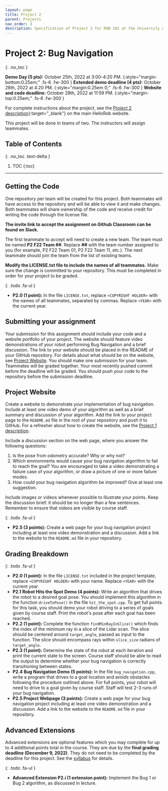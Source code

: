 ```yaml
---
layout: page
title: Project 2
parent: Projects
nav_order: 3
description: Specification of Project 2 for ROB 102 at the University of Michigan.
---
```


# Project 2: Bug Navigation
{: .no_toc }

**Demo Day (5 pts):** October 25th, 2022 at 3:00-4:20 PM.
{:style="margin-bottom:0.25em;" .fs-6 .fw-300 }
**Extended demo deadline (4 pts):** October 28th, 2022 at 4:20 PM.
{:style="margin:0.25em 0;" .fs-6 .fw-300 }
**Website and code deadline:** October 28th, 2022 at 11:59 PM.
{:style="margin-top:0.25em;" .fs-6 .fw-300 }

For complete instructions about the project, see the [Project 2 description](https://hellorob.org/projects/p2){:target="_blank"} on the main HelloRob website.

This project will be done in teams of two. The instructors will assign teammates.

## Table of Contents
{: .no_toc .text-delta }

1. TOC
{:toc}

---

## Getting the Code
One repository per team will be created for this project. Both teammates will have access to the repository and will be able to view it and make changes. Both teammates will share ownership of the code and receive credit for writing the code through the license file.

**The invite link to accept the assignment on Github Classroom can be found on Slack.**

The first teammate to accept will need to create a new team. The team must be named **P2 F22 Team &#35;&#35;**.
Replace **&#35;&#35;** with the team number assigned to you (for example, P2 F22 Team 01, P2 F22 Team 11, etc.).
The next teammate should join the team from the list of existing teams.

**Modify the LICENSE.txt file to include the names of all teammates.**
Make sure the change is committed to your repository.
This must be completed in order for your project to be graded.

{: .todo .fa-ul }
* <span class="fa-li"><i class="fa-solid fa-laptop-code"></i></span> **P2.0 (1 point):** In the file `LICENSE.txt`, replace `<COPYRIGHT HOLDER>` with the names of all teammates, separated by commas. Replace `<YEAR>` with the current year.

## Submitting your assignment

Your submission for this assignment should include your code and a website portfolio of your project.
The website should feature video demonstrations of your robot performing Bug Navigation and a brief discussion.
The link to your website should be placed in the README of your GitHub repository.
For details about what should be on the website, see [Project Website](#project-website).
You should make one submission for your team. Teammates will be graded together.
Your most recently pushed commit before the deadline will be graded.
You should push your code to the repository before the submission deadline.

## Project Website

Create a website to demonstrate your implementation of bug navigation.
Include at least one video demo of your algorithm as well as a brief summary and discussion of your algorithm.
Add the link to your project page to the `README.md` file in the root of your repository and push it to GitHub.
For a refresher about how to create the website, see the [Project 1 description](/projects/p1#project-website).

Include a discussion section on the web page, where you answer the following questions:
1. Is the pose from odometry accurate? Why or why not?
2. Which environments would cause your bug navigation algorithm to fail to reach the goal? You are encouraged to take a video demonstrating a failure case of your algorithm, or draw a picture of one or more failure modes.
3. How could your bug navigation algorithm be improved? Give at least one suggestion.

Include images or videos whenever possible to illustrate your points. Keep the discussion brief: it should be no longer than a few sentences. Remember to ensure that videos are visible by course staff.

{: .todo .fa-ul }
* <span class="fa-li"><i class="fa-solid fa-laptop-code"></i></span> **P2.5 (3 points):** Create a web page for your bug navigation project including at least one video demonstration and a discussion. Add a link to the website to the `README.md` file in your repository.

## Grading Breakdown

{: .todo .fa-ul }
* <span class="fa-li"><i class="fa-solid fa-laptop-code"></i></span> **P2.0 (1 point):**
  In the file `LICENSE.txt` included in the project template, replace `<COPYRIGHT HOLDER>` with your name.
  Replace `<YEAR>` with the current year.
* <span class="fa-li"><i class="fa-solid fa-laptop-code"></i></span> **P2.1 Robot Hits the Spot Demo (4 points):**
  Write an algorithm that drives the robot to a desired goal pose.
  You should implement this algorithm in the function `driveToPose()` in the file `hit_the_spot.cpp`.
  To get full points for this task, you should demo your robot driving to a series of goals given by course staff.
  Print the robot's pose after each goal has been reached.
* <span class="fa-li"><i class="fa-solid fa-laptop-code"></i></span> **P2.2 (1 point):**
  Complete the function `findMinRayInSlice()` which finds the index of the minimum ray in a slice of the Lidar scan.
  The slice should be centered around `target_angle`, passed as input to the function.
  The slice should encompass rays within `slice_size` radians of `target_angle`.
* <span class="fa-li"><i class="fa-solid fa-laptop-code"></i></span> **P2.3 (1 point):**
  Determine the state of the robot at each iteration and print the current state to the screen.
  Course staff should be able to read the output to determine whether your bug navigation is correctly transitioning between states.
* <span class="fa-li"><i class="fa-solid fa-laptop-code"></i></span> **P2.4 Bug Navigation Demo (5 points):**
  In the file `bug_navigation.cpp`, write a program that drives to a goal location and avoids obstacles following the procedure outlined above.
  For full points, your robot will need to drive to a goal given by course staff.
  Staff will test 2-3 runs of your bug navigation.
* <span class="fa-li"><i class="fa-solid fa-laptop-code"></i></span> **P2.5 Project Webpage (3 points):**
  Create a web page for your bug navigation project including at least one video demonstration and a discussion.
  Add a link to the website to the `README.md` file in your repository.

## Advanced Extensions

Advanced extensions are optional features which you may complete for up to 4 additional points total in the course.
They are due by the **final grading deadline (December 9, 2022)**.
They do not need to be completed by the deadline for this project. See the [syllabus](/syllabus) for details.

{: .todo .fa-ul }
* <span class="fa-li"><i class="fa-solid fa-laptop-code"></i></span> **Advanced Extension P2.i (1 extension point):**
      Implement the Bug 1 or Bug 2 algorithm, as discussed in lecture.
